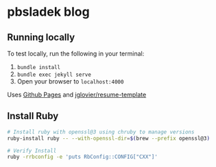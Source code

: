 # pbsladek blog

## Running locally

To test locally, run the following in your terminal:

1. `bundle install`
2. `bundle exec jekyll serve`
3. Open your browser to `localhost:4000`

Uses [Github Pages](https://pages.github.com/) and [jglovier/resume-template](https://github.com/jglovier/resume-template)

## Install Ruby

```bash
# Install ruby with openssl@3 using chruby to manage versions
ruby-install ruby -- --with-openssl-dir=$(brew --prefix openssl@3)

# Verify Install
ruby -rrbconfig -e 'puts RbConfig::CONFIG["CXX"]'
```
